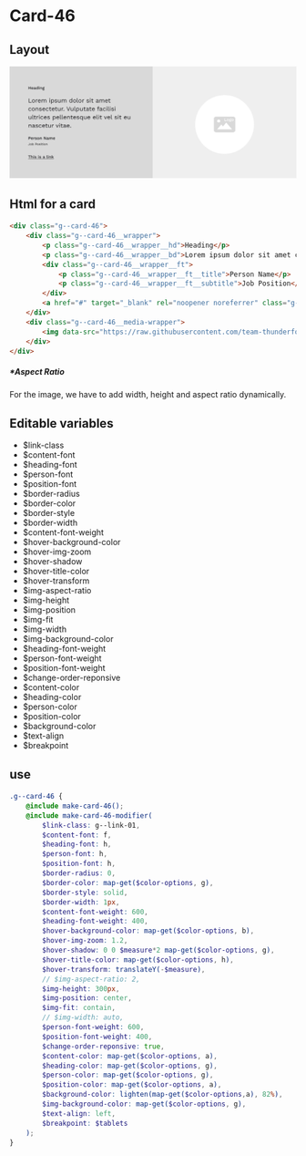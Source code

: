 # Card-46

## Layout

![alt text][card-46]

[card-46]: /src/img/global-components/card/card-46.jpg

## Html for a card

```html
<div class="g--card-46">
    <div class="g--card-46__wrapper">
        <p class="g--card-46__wrapper__hd">Heading</p>
        <p class="g--card-46__wrapper__bd">Lorem ipsum dolor sit amet consectetur. Vulputate facilisi ultrices pellentesque elit vel sit eu nascetur vitae.</p>
        <div class="g--card-46__wrapper__ft">
            <p class="g--card-46__wrapper__ft__title">Person Name</p>
            <p class="g--card-46__wrapper__ft__subtitle">Job Position</p>
        </div>
        <a href="#" target="_blank" rel="noopener noreferrer" class="g--card-46__wrapper__link">This is a link</a>
    </div>
    <div class="g--card-46__media-wrapper">
        <img data-src="https://raw.githubusercontent.com/team-thunderfoot/ui/main/src/img/global-components/rounded-img-placeholder.png" src="/src/img/global-components/placeholder.jpg" alt="alt text" class="g--card-46__media-wrapper__media g--lazy-01" />
    </div>
</div>
```

##### \*Aspect Ratio

For the image, we have to add width, height and aspect ratio dynamically.

## Editable variables

- $link-class
- $content-font
- $heading-font
- $person-font
- $position-font
- $border-radius
- $border-color
- $border-style
- $border-width
- $content-font-weight
- $hover-background-color
- $hover-img-zoom
- $hover-shadow
- $hover-title-color
- $hover-transform
- $img-aspect-ratio
- $img-height
- $img-position
- $img-fit
- $img-width
- $img-background-color
- $heading-font-weight
- $person-font-weight
- $position-font-weight
- $change-order-reponsive
- $content-color
- $heading-color
- $person-color
- $position-color
- $background-color
- $text-align
- $breakpoint

## use

```scss
.g--card-46 {
    @include make-card-46();
    @include make-card-46-modifier(
        $link-class: g--link-01,
        $content-font: f,
        $heading-font: h,
        $person-font: h,
        $position-font: h,
        $border-radius: 0,
        $border-color: map-get($color-options, g),
        $border-style: solid,
        $border-width: 1px,
        $content-font-weight: 600,
        $heading-font-weight: 400,
        $hover-background-color: map-get($color-options, b),
        $hover-img-zoom: 1.2,
        $hover-shadow: 0 0 $measure*2 map-get($color-options, g),
        $hover-title-color: map-get($color-options, h),
        $hover-transform: translateY(-$measure),
        // $img-aspect-ratio: 2,
        $img-height: 300px,
        $img-position: center,
        $img-fit: contain,
        // $img-width: auto,
        $person-font-weight: 600,
        $position-font-weight: 400,
        $change-order-reponsive: true,
        $content-color: map-get($color-options, a),
        $heading-color: map-get($color-options, g),
        $person-color: map-get($color-options, g),
        $position-color: map-get($color-options, a),
        $background-color: lighten(map-get($color-options,a), 82%),
        $img-background-color: map-get($color-options, g),
        $text-align: left,
        $breakpoint: $tablets
    );
}
```
